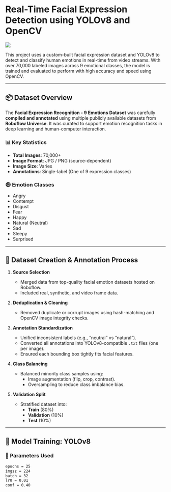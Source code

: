 # Real-Time Facial Expression Detection using YOLOv8 and OpenCV

![](https://img.shields.io/badge/Status-Completed-brightgreen)

This project uses a custom-built facial expression dataset and YOLOv8 to detect and classify human emotions in real-time from video streams. With over 70,000 labeled images across 9 emotional classes, the model is trained and evaluated to perform with high accuracy and speed using OpenCV.

---

## 📦 Dataset Overview

The **Facial Expression Recognition - 9 Emotions Dataset** was carefully **compiled and annotated** using multiple publicly available datasets from **Roboflow Universe**. It was curated to support emotion recognition tasks in deep learning and human-computer interaction.

### 📊 Key Statistics
- **Total Images**: 70,000+
- **Image Format**: JPG / PNG (source-dependent)
- **Image Size**: Varies
- **Annotations**: Single-label (One of 9 expression classes)

### 😄 Emotion Classes
- Angry  
- Contempt  
- Disgust  
- Fear  
- Happy  
- Natural (Neutral)  
- Sad  
- Sleepy  
- Surprised

---

## 🧹 Dataset Creation & Annotation Process

1. **Source Selection**
   - Merged data from top-quality facial emotion datasets hosted on Roboflow.
   - Included real, synthetic, and video frame data.

2. **Deduplication & Cleaning**
   - Removed duplicate or corrupt images using hash-matching and OpenCV image integrity checks.

3. **Annotation Standardization**
   - Unified inconsistent labels (e.g., “neutral” vs “natural”).
   - Converted all annotations into YOLOv8-compatible `.txt` files (one per image).
   - Ensured each bounding box tightly fits facial features.

4. **Class Balancing**
   - Balanced minority class samples using:
     - Image augmentation (flip, crop, contrast).
     - Oversampling to reduce class imbalance bias.

5. **Validation Split**
   - Stratified dataset into:
     - **Train** (80%)
     - **Validation** (10%)
     - **Test** (10%)

---

## 🧠 Model Training: YOLOv8

### 🔧 Parameters Used
```bash
epochs = 25
imgsz = 224
batch = 32
lr0 = 0.01
conf = 0.40
```
